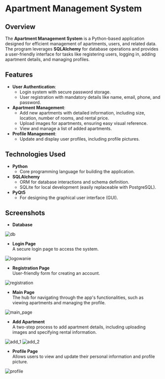 # Apartment Management System  

## Overview  
The **Apartment Management System** is a Python-based application designed for efficient management of apartments, users, and related data. The program leverages **SQLAlchemy** for database operations and provides a user-friendly interface for tasks like registering users, logging in, adding apartment details, and managing profiles.  

## Features  
- **User Authentication**:  
  - Login system with secure password storage.  
  - User registration with mandatory details like name, email, phone, and password.  
- **Apartment Management**:  
  - Add new apartments with detailed information, including size, location, number of rooms, and rental price.  
  - Upload images for apartments, ensuring easy visual reference.  
  - View and manage a list of added apartments.  
- **Profile Management**:  
  - Update and display user profiles, including profile pictures.  

## Technologies Used  
- **Python**  
  - Core programming language for building the application.  
- **SQLAlchemy**  
  - ORM for database interactions and schema definition.  
  - SQLite for local development (easily replaceable with PostgreSQL).  
- **PyQt5**  
  - For designing the graphical user interface (GUI).  

## Screenshots  
- **Database**

![db](https://github.com/user-attachments/assets/c02fa7d5-0de8-4723-843d-4ca044c10ca2)


- **Login Page**  
  A secure login page to access the system.
  
![logowanie](https://github.com/user-attachments/assets/b9287731-56b8-4155-b629-1cddcc82e96b)

- **Registration Page**  
  User-friendly form for creating an account.
  
![registration](https://github.com/user-attachments/assets/41d03633-930c-4f37-a1fa-d7e37fa1aed5)

- **Main Page**  
  The hub for navigating through the app's functionalities, such as viewing apartments and managing the profile.
  
![main_page](https://github.com/user-attachments/assets/7a83e0d5-0ff4-4132-8a62-278f7eb2a1d1)

- **Add Apartment**  
  A two-step process to add apartment details, including uploading images and specifying rental information.
   
![add_1](https://github.com/user-attachments/assets/f3c859d4-a879-4809-b38f-b45c66a44baf)
![add_2](https://github.com/user-attachments/assets/bbd7cd14-bdc6-4794-8374-3b8088d5c164)

- **Profile Page**  
  Allows users to view and update their personal information and profile picture.
  
![profile](https://github.com/user-attachments/assets/3d0c61f7-4b0c-4c5a-af1f-c2a54b34baec)


 
 
